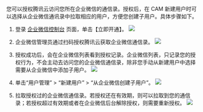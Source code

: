 您可以授权腾讯云访问您所在企业微信的通信录。授权后，在 CAM 新建用户时可以选择从企业微信通讯录中拉取相应的用户，方便您创建子用户。具体步骤如下。

1.	登录 [企业微信控制台](https://console.cloud.tencent.com/cam/qywx) 页面，单击【立即开通】。
![](https://mc.qcloudimg.com/static/img/6f35730a721b7151592e1fb1b622ca81/image.png)

2.	企业微信管理员通过扫码授权腾讯云获取企业微信通信录。
![](https://mc.qcloudimg.com/static/img/21a86fc02daeff86c1b49c6a8bd88238/image.png)
 
3.	授权成功后，会在企业微信列表看到授权记录。企业微信列表，只记录您的授权行为，不会主动去访问您的企业微信通信录，除非您手动从新建用户中选择需要从企业微信中添加子用户。
![](https://mc.qcloudimg.com/static/img/c6a8c7dd2f0ea78d39bb3cefa248c620/image.png)
 
4.	单击“用户管理” > “新建用户” > “从企业微信创建子用户”。
![](https://mc.qcloudimg.com/static/img/4a45b020b933ef994b226d3d0cef1396/image.png)
 
5. 拉取授权过的企业微信通信录。若授权还在有效期，则可以拉取到您的通信录；若授权超过有效期或者在企业微信后台解除授权，则需要重新授权。 
![](https://mc.qcloudimg.com/static/img/52d32ab1942affc33933f29ef6c18d91/image.png)
